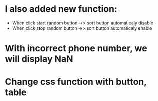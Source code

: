 [comment]: # (Please write any notes / comments you have here.)
# I also added new function: 
- When click start random button ->> sort button automaticaly disable
- When click stop random button ->> sort button automaticaly enable 
# With incorrect phone number, we will display NaN
# Change css function with button, table 
